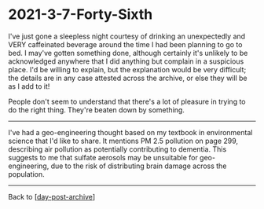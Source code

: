# 2021-3-7-Forty-Sixth

I've just gone a sleepless night courtesy of drinking an unexpectedly and VERY caffeinated beverage around the time I had been planning to go to bed.  I may've gotten something done, although certainly it's unlikely to be acknowledged anywhere that I did anything but complain in a suspicious place.  I'd be willing to explain, but the explanation would be very difficult; the details are in any case attested across the archive, or else they will be as I add to it!

People don't seem to understand that there's a lot of pleasure in trying to do the right thing.  They're beaten down by something.

---
I've had a geo-engineering thought based on my textbook in environmental science that I'd like to share.  It mentions PM 2.5 pollution on page 299, describing air pollution as potentially contributing to dementia.  This suggests to me that sulfate aerosols may be unsuitable for geo-engineering, due to the risk of distributing brain damage across the population.

---
Back to [[day-post-archive]]

[//begin]: # "Autogenerated link references for markdown compatibility"
[day-post-archive]: day-post-archive.md "Day Post Archive"
[//end]: # "Autogenerated link references"